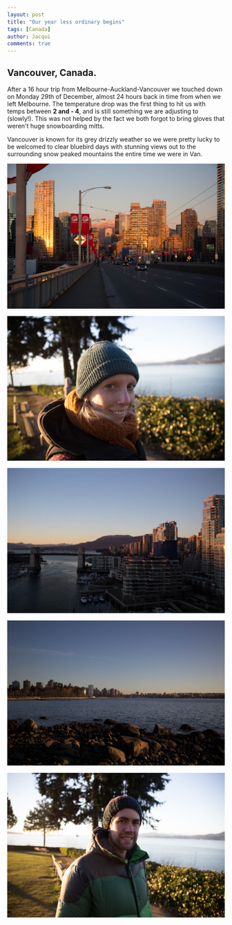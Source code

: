 ```yaml
---
layout: post
title: "Our year less ordinary begins"
tags: [Canada]
author: Jacqui
comments: true
---
```


## Vancouver, Canada.


After a 16 hour trip from Melbourne-Auckland-Vancouver we touched down on Monday 29th of December, almost 24 hours back in time from when we left Melbourne. The temperature drop was the first thing to hit us with temps between **2 and - 4**, and is still something we are adjusting to (slowly!). This was not helped by the fact we both forgot to bring gloves that weren't huge snowboarding mitts. 

Vancouver is known for its grey drizzly weather so we were pretty lucky to be welcomed to clear bluebird days with stunning views out to the surrounding snow peaked mountains the entire time we were in Van. 

![image](../images/IMG_3266.jpg)

![image](../images/IMG_3276.jpg)

![image](../images/IMG_3265.jpg)

![image](../images/IMG_3268.jpg)

![image](../images/IMG_3278.jpg)